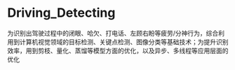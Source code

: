 # Driving_Detecting
为识别出驾驶过程中的闭眼、哈欠、打电话、左顾右盼等疲劳/分神行为，综合利用到计算机视觉领域的目标检测、关键点检测、图像分类等基础技术；为提升识别效率，用到剪枝、量化、蒸馏等模型方面的优化，以及异步、多线程等应用层面的优化
